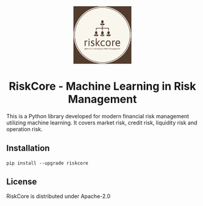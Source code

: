 <div align=center>
<img src="assets/riskcore.png" width="30%" loc>
</div>

<div align=center>

# RiskCore - Machine Learning in Risk Management

</div align=center>
This is a Python library developed for modern financial risk management utilizing machine learning. It covers market risk, credit risk, liquidity risk and operation risk.

## Installation
```
pip install --upgrade riskcore
```

## License
RiskCore is distributed under Apache-2.0